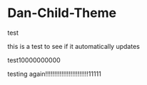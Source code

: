 # Dan-Child-Theme

test

this is a test to see if it automatically updates

test10000000000



testing again!!!!!!!!!!!!!!!!!!!!!!!!11111
